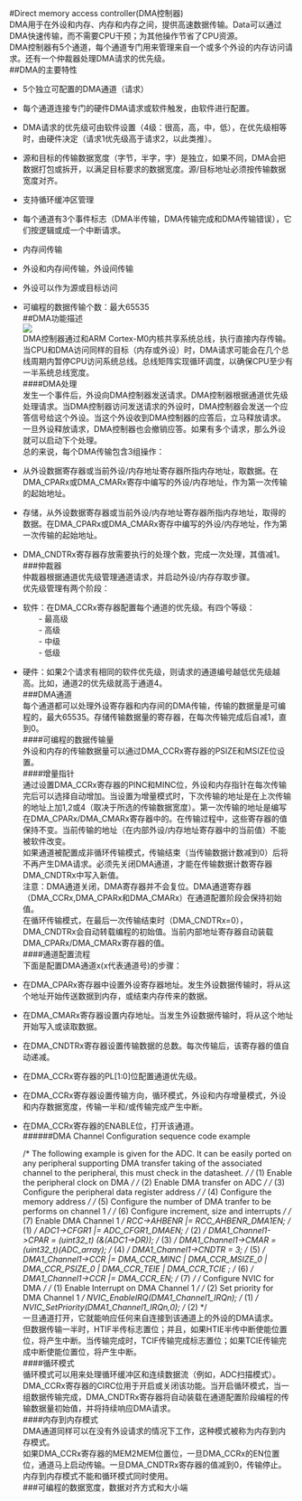 #Direct memory access controller(DMA控制器)  
DMA用于在外设和内存、内存和内存之间，提供高速数据传输。Data可以通过DMA快速传输，而不需要CPU干预；为其他操作节省了CPU资源。  
DMA控制器有5个通道，每个通道专门用来管理来自一个或多个外设的内存访问请求。还有一个仲裁器处理DMA请求的优先级。  
##DMA的主要特性  
- 5个独立可配置的DMA通道（请求）  
- 每个通道连接专门的硬件DMA请求或软件触发，由软件进行配置。  
- DMA请求的优先级可由软件设置（4级：很高，高，中，低），在优先级相等时，由硬件决定（请求1优先级高于请求2，以此类推）。  
- 源和目标的传输数据宽度（字节，半字，字）是独立，如果不同，DMA会把数据打包或拆开，以满足目标要求的数据宽度。源/目标地址必须按传输数据宽度对齐。  
- 支持循环缓冲区管理  
- 每个通道有3个事件标志（DMA半传输，DMA传输完成和DMA传输错误），它们按逻辑或成一个中断请求。  
- 内存间传输  
- 外设和内存间传输，外设间传输  
- 外设可以作为源或目标访问   
- 可编程的数据传输个数：最大65535  
##DMA功能描述  
![](https://i.imgur.com/a4zzoQc.png)  
DMA控制器通过和ARM Cortex-M0内核共享系统总线，执行直接内存传输。当CPU和DMA访问同样的目标（内存或外设）时，DMA请求可能会在几个总线周期内暂停CPU访问系统总线。总线矩阵实现循环调度，以确保CPU至少有一半系统总线宽度。  
####DMA处理  
发生一个事件后，外设向DMA控制器发送请求。DMA控制器根据通道优先级处理请求。当DMA控制器访问发送请求的外设时，DMA控制器会发送一个应答信号给这个外设。当这个外设收到DMA控制器的应答后，立马释放请求。一旦外设释放请求，DMA控制器也会撤销应答。如果有多个请求，那么外设就可以启动下个处理。  
总的来说，每个DMA传输包含3组操作：  
- 从外设数据寄存器或当前外设/内存地址寄存器所指内存地址，取数据。在DMA_CPARx或DMA_CMARx寄存中编写的外设/内存地址，作为第一次传输的起始地址。  
- 存储，从外设数据寄存器或当前外设/内存地址寄存器所指内存地址，取得的数据。在DMA_CPARx或DMA_CMARx寄存中编写的外设/内存地址，作为第一次传输的起始地址。  
- DMA_CNDTRx寄存器存放需要执行的处理个数，完成一次处理，其值减1。  
###仲裁器  
仲裁器根据通道优先级管理通道请求，并启动外设/内存存取步骤。  
优先级管理有两个阶段：  
- 软件：在DMA_CCRx寄存器配置每个通道的优先级。有四个等级：  
　　- 最高级  
　　- 高级  
　　- 中级  
　　- 低级  
- 硬件：如果2个请求有相同的软件优先级，则请求的通道编号越低优先级越高。比如，通道2的优先级就高于通道4。  
###DMA通道  
每个通道都可以处理外设寄存器和内存间的DMA传输，传输的数据量是可编程的，最大65535。存储传输数据量的寄存器，在每次传输完成后自减1，直到0。  
####可编程的数据传输量  
外设和内存的传输数据量可以通过DMA_CCRx寄存器的PSIZE和MSIZE位设置。  
####增量指针  
通过设置DMA_CCRx寄存器的PINC和MINC位，外设和内存指针在每次传输完后可以选择自动增加。当设置为增量模式时，下次传输的地址是在上次传输的地址上加1,2或4（取决于所选的传输数据宽度）。第一次传输的地址是编写在DMA_CPARx/DMA_CMARx寄存器中的。在传输过程中，这些寄存器的值保持不变。当前传输的地址（在内部外设/内存地址寄存器中的当前值）不能被软件改变。  
如果通道被配置成非循环传输模式，传输结束（当传输数据计数减到0）后将不再产生DMA请求。必须先关闭DMA通道，才能在传输数据计数寄存器DMA_CNDTRx中写入新值。  
注意：DMA通道关闭，DMA寄存器并不会复位。DMA通道寄存器（DMA_CCRx,DMA_CPARx和DMA_CMARx）在通道配置阶段会保持初始值。  
在循环传输模式，在最后一次传输结束时（DMA_CNDTRx=0），DMA_CNDTRx会自动转载编程的初始值。当前内部地址寄存器自动装载DMA_CPARx/DMA_CMARx寄存器的值。  
####通道配置流程  
下面是配置DMA通道x(x代表通道号)的步骤：  
- 在DMA_CPARx寄存器中设置外设寄存器地址。发生外设数据传输时，将从这个地址开始传送数据到内存，或结束内存传来的数据。  
- 在DMA_CMARx寄存器设置内存地址。当发生外设数据传输时，将从这个地址开始写入或读取数据。  
- 在DMA_CNDTRx寄存器设置传输数据的总数。每次传输后，该寄存器的值自动递减。  
- 在DMA_CCRx寄存器的PL[1:0]位配置通道优先级。  
- 在DMA_CCRx寄存器设置传输方向，循环模式，外设和内存增量模式，外设和内存数据宽度，传输一半和/或传输完成产生中断。  
- 在DMA_CCRx寄存器的ENABLE位，打开该通道。  
######DMA Channel Configuration sequence code example  

	/* The following example is given for the ADC. It can be easily ported on
	any peripheral supporting DMA transfer taking of the associated channel
	to the peripheral, this must check in the datasheet. */
	/* (1) Enable the peripheral clock on DMA */
	/* (2) Enable DMA transfer on ADC */
	/* (3) Configure the peripheral data register address */
	/* (4) Configure the memory address */
	/* (5) Configure the number of DMA tranfer to be performs on channel 1 */
	/* (6) Configure increment, size and interrupts */
	/* (7) Enable DMA Channel 1 */
	RCC->AHBENR |= RCC_AHBENR_DMA1EN; /* (1) */
	ADC1->CFGR1 |= ADC_CFGR1_DMAEN; /* (2) */
	DMA1_Channel1->CPAR = (uint32_t) (&(ADC1->DR)); /* (3) */
	DMA1_Channel1->CMAR = (uint32_t)(ADC_array); /* (4) */
	DMA1_Channel1->CNDTR = 3; /* (5) */
	DMA1_Channel1->CCR |= DMA_CCR_MINC | DMA_CCR_MSIZE_0 | DMA_CCR_PSIZE_0
						| DMA_CCR_TEIE | DMA_CCR_TCIE ; /* (6) */
	DMA1_Channel1->CCR |= DMA_CCR_EN; /* (7) */
	/* Configure NVIC for DMA */
	/* (1) Enable Interrupt on DMA Channel 1 */
	/* (2) Set priority for DMA Channel 1 */
	NVIC_EnableIRQ(DMA1_Channel1_IRQn); /* (1) */
	NVIC_SetPriority(DMA1_Channel1_IRQn,0); /* (2) */  
一旦通道打开，它就能响应任何来自连接到该通道上的外设的DMA请求。  
但数据传输一半时，HTIF半传标志置位；并且，如果HTIE半传中断使能位置位，将产生中断。当传输完成时，TCIF传输完成标志置位；如果TCIE传输完成中断使能位置位，将产生中断。  
####循环模式  
循环模式可以用来处理循环缓冲区和连续数据流（例如，ADC扫描模式）。DMA_CCRx寄存器的CIRC位用于开启或关闭该功能。当开启循环模式，当一组数据传输完成，DMA_CNDTRx寄存器将自动装载在通道配置阶段编程的传输数据量初始值，并将持续响应DMA请求。  
####内存到内存模式  
DMA通道同样可以在没有外设请求的情况下工作，这种模式被称为内存到内存模式。  
如果DMA_CCRx寄存器的MEM2MEM位置位，一旦DMA_CCRx的EN位置位，通道马上启动传输。一旦DMA_CNDTRx寄存器的值减到0，传输停止。内存到内存模式不能和循环模式同时使用。  
###可编程的数据宽度，数据对齐方式和大小端  
